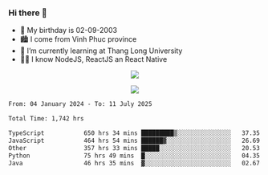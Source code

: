 ### Hi there 👋
- 🎂 My birthday is 02-09-2003
- 🏙️ I come from Vinh Phuc province
- 🌱 I’m currently learning at Thang Long University
- 🧑‍💻 I know NodeJS, ReactJS an React Native
<p align="center"><img src="https://github-readme-stats.vercel.app/api?username=tmquang0209&show_icons=true&theme=gradient"></p>
<p align="center"><img src="https://github-readme-stats.vercel.app/api/top-langs/?username=tmquang0209&hide=scss,css&langs_count=10"></p>
<!--START_SECTION:waka-->

```txt
From: 04 January 2024 - To: 11 July 2025

Total Time: 1,742 hrs

TypeScript           650 hrs 34 mins █████████▒░░░░░░░░░░░░░░░   37.35 %
JavaScript           464 hrs 54 mins ██████▓░░░░░░░░░░░░░░░░░░   26.69 %
Other                357 hrs 33 mins █████░░░░░░░░░░░░░░░░░░░░   20.53 %
Python               75 hrs 49 mins  █░░░░░░░░░░░░░░░░░░░░░░░░   04.35 %
Java                 46 hrs 35 mins  ▓░░░░░░░░░░░░░░░░░░░░░░░░   02.67 %
```

<!--END_SECTION:waka-->
